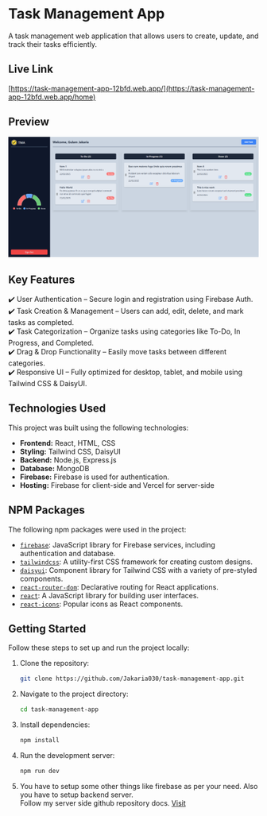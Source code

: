 # Task Management App
A task management web application that allows users to create, update, and track their tasks efficiently.

## Live Link
[https://task-management-app-12bfd.web.app/](https://task-management-app-12bfd.web.app/home)


## Preview
![Project Image](public/tma.png)

## Key Features
✔️ User Authentication – Secure login and registration using Firebase Auth. <br />
✔️ Task Creation & Management – Users can add, edit, delete, and mark tasks as completed. <br />
✔️ Task Categorization – Organize tasks using categories like To-Do, In Progress, and Completed. <br />
✔️ Drag & Drop Functionality – Easily move tasks between different categories. <br />
✔️ Responsive UI – Fully optimized for desktop, tablet, and mobile using Tailwind CSS & DaisyUI. <br />


## Technologies Used
This project was built using the following technologies:
- **Frontend:** React, HTML, CSS
- **Styling:** Tailwind CSS, DaisyUI
- **Backend:** Node.js, Express.js
- **Database:** MongoDB
- **Firebase:** Firebase is used for authentication.
- **Hosting:** Firebase for client-side and Vercel for server-side

## **NPM Packages**
The following npm packages were used in the project:

- [`firebase`](https://www.npmjs.com/package/firebase): JavaScript library for Firebase services, including authentication and database.
- [`tailwindcss`](https://www.npmjs.com/package/tailwindcss): A utility-first CSS framework for creating custom designs.
- [`daisyui`](https://www.npmjs.com/package/daisyui): Component library for Tailwind CSS with a variety of pre-styled components.
- [`react-router-dom`](https://www.npmjs.com/package/react-router-dom): Declarative routing for React applications.
- [`react`](https://www.npmjs.com/package/react): A JavaScript library for building user interfaces.
- [`react-icons`](https://www.npmjs.com/package/react-icons): Popular icons as React components.


## Getting Started
Follow these steps to set up and run the project locally:

1. Clone the repository:
   ```bash
   git clone https://github.com/Jakaria030/task-management-app.git
   ```
2. Navigate to the project directory:
   ```bash
   cd task-management-app
   ```
3. Install dependencies:
   ```bash
   npm install
   ```
4. Run the development server:
   ```bash
   npm run dev
   ```
5. You have to setup some other things like firebase as per your need. Also you have to setup backend server. <br>
   Follow my server side github repository docs.
[Visit](https://github.com/Jakaria030/task-management-app-server)